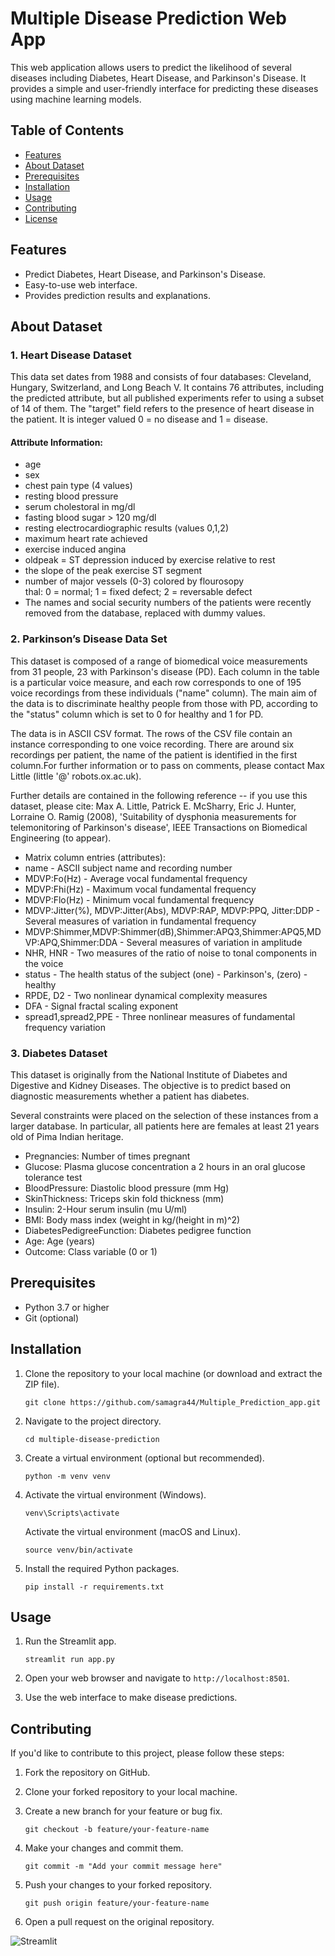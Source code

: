 # Multiple Disease Prediction Web App

This web application allows users to predict the likelihood of several diseases including Diabetes, Heart Disease, and Parkinson's Disease. It provides a simple and user-friendly interface for predicting these diseases using machine learning models.

## Table of Contents
- [Features](#features)
- [About Dataset](#dataset)
- [Prerequisites](#prerequisites)
- [Installation](#installation)
- [Usage](#usage)
- [Contributing](#contributing)
- [License](#license)

## Features
- Predict Diabetes, Heart Disease, and Parkinson's Disease.
- Easy-to-use web interface.
- Provides prediction results and explanations.

## About Dataset

### 1. Heart Disease Dataset
  This data set dates from 1988 and consists of four databases: Cleveland, Hungary, Switzerland, and Long Beach V. It contains 76 attributes, including the predicted attribute, but all published experiments refer to using a subset of 14 of them. The "target" field refers to the presence of heart disease in the patient. It is integer valued 0 = no disease and 1 = disease.

#### Attribute Information:
* age    
* sex    
* chest pain type (4 values)     
* resting blood pressure    
* serum cholestoral in mg/dl    
* fasting blood sugar > 120 mg/dl    
* resting electrocardiographic results (values 0,1,2)    
* maximum heart rate achieved    
* exercise induced angina    
* oldpeak = ST depression induced by exercise relative to rest    
* the slope of the peak exercise ST segment    
* number of major vessels (0-3) colored by flourosopy     
thal: 0 = normal; 1 = fixed defect; 2 = reversable defect     
* The names and social security numbers of the patients were recently removed from the database, replaced with dummy values.    

### 2. Parkinson’s Disease Data Set
This dataset is composed of a range of biomedical voice measurements from 31 people, 23 with Parkinson's disease (PD). Each column in the table is a particular voice measure, and each row corresponds to one of 195 voice recordings from these individuals ("name" column). The main aim of the data is to discriminate healthy people from those with PD, according to the "status" column which is set to 0 for healthy and 1 for PD.

The data is in ASCII CSV format. The rows of the CSV file contain an instance corresponding to one voice recording. There are around six recordings per patient, the name of the patient is identified in the first column.For further information or to pass on comments, please contact Max Little (little '@' robots.ox.ac.uk).

Further details are contained in the following reference -- if you use this dataset, please cite:
Max A. Little, Patrick E. McSharry, Eric J. Hunter, Lorraine O. Ramig (2008), 'Suitability of dysphonia measurements for telemonitoring of Parkinson's disease', IEEE Transactions on Biomedical Engineering (to appear).     

* Matrix column entries (attributes):
* name - ASCII subject name and recording number
* MDVP:Fo(Hz) - Average vocal fundamental frequency
* MDVP:Fhi(Hz) - Maximum vocal fundamental frequency
* MDVP:Flo(Hz) - Minimum vocal fundamental frequency
* MDVP:Jitter(%), MDVP:Jitter(Abs), MDVP:RAP, MDVP:PPQ, Jitter:DDP - Several measures of variation in fundamental frequency
* MDVP:Shimmer,MDVP:Shimmer(dB),Shimmer:APQ3,Shimmer:APQ5,MDVP:APQ,Shimmer:DDA - Several measures of variation in amplitude
* NHR, HNR - Two measures of the ratio of noise to tonal components in the voice
* status - The health status of the subject (one) - Parkinson's, (zero) - healthy
* RPDE, D2 - Two nonlinear dynamical complexity measures
* DFA - Signal fractal scaling exponent
* spread1,spread2,PPE - Three nonlinear measures of fundamental frequency variation

### 3. Diabetes Dataset
This dataset is originally from the National Institute of Diabetes and Digestive and Kidney Diseases. The objective is to predict based on diagnostic measurements whether a patient has diabetes.    

Several constraints were placed on the selection of these instances from a larger database. In particular, all patients here are females at least 21 years old of Pima Indian heritage.

* Pregnancies: Number of times pregnant
* Glucose: Plasma glucose concentration a 2 hours in an oral glucose tolerance test
* BloodPressure: Diastolic blood pressure (mm Hg)
* SkinThickness: Triceps skin fold thickness (mm)
* Insulin: 2-Hour serum insulin (mu U/ml)
* BMI: Body mass index (weight in kg/(height in m)^2)
* DiabetesPedigreeFunction: Diabetes pedigree function
* Age: Age (years)
* Outcome: Class variable (0 or 1)

## Prerequisites
- Python 3.7 or higher
- Git (optional)

## Installation

1. Clone the repository to your local machine (or download and extract the ZIP file).
    ```
    git clone https://github.com/samagra44/Multiple_Prediction_app.git
    ```

2. Navigate to the project directory.
    ```
    cd multiple-disease-prediction
    ```

3. Create a virtual environment (optional but recommended).
    ```
    python -m venv venv
    ```

4. Activate the virtual environment (Windows).
    ```
    venv\Scripts\activate
    ```

   Activate the virtual environment (macOS and Linux).
    ```
    source venv/bin/activate
    ```

5. Install the required Python packages.
    ```
    pip install -r requirements.txt
    ```

## Usage

1. Run the Streamlit app.
    ```
    streamlit run app.py
    ```

2. Open your web browser and navigate to `http://localhost:8501`.

3. Use the web interface to make disease predictions.

## Contributing

If you'd like to contribute to this project, please follow these steps:

1. Fork the repository on GitHub.

2. Clone your forked repository to your local machine.

3. Create a new branch for your feature or bug fix.
    ```
    git checkout -b feature/your-feature-name
    ```

4. Make your changes and commit them.
    ```
    git commit -m "Add your commit message here"
    ```

5. Push your changes to your forked repository.
    ```
    git push origin feature/your-feature-name
    ```

6. Open a pull request on the original repository.

![Streamlit](https://github.com/samagra44/Multiple_Prediction_app/assets/77968722/2077ef79-5748-4bd6-aaa8-3b197457d884)



